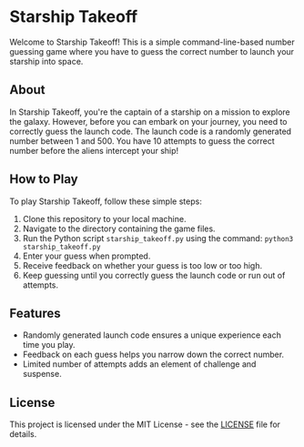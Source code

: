 # Starship Takeoff

Welcome to Starship Takeoff! This is a simple command-line-based number guessing game where you have to guess the correct number to launch your starship into space.

## About

In Starship Takeoff, you're the captain of a starship on a mission to explore the galaxy. However, before you can embark on your journey, you need to correctly guess the launch code. The launch code is a randomly generated number between 1 and 500. You have 10 attempts to guess the correct number before the aliens intercept your ship!

## How to Play

To play Starship Takeoff, follow these simple steps:

1. Clone this repository to your local machine.
2. Navigate to the directory containing the game files.
3. Run the Python script `starship_takeoff.py` using the command: `python3 starship_takeoff.py`
4. Enter your guess when prompted.
5. Receive feedback on whether your guess is too low or too high.
6. Keep guessing until you correctly guess the launch code or run out of attempts.

## Features

- Randomly generated launch code ensures a unique experience each time you play.
- Feedback on each guess helps you narrow down the correct number.
- Limited number of attempts adds an element of challenge and suspense.

## License

This project is licensed under the MIT License - see the [LICENSE](LICENSE) file for details.
